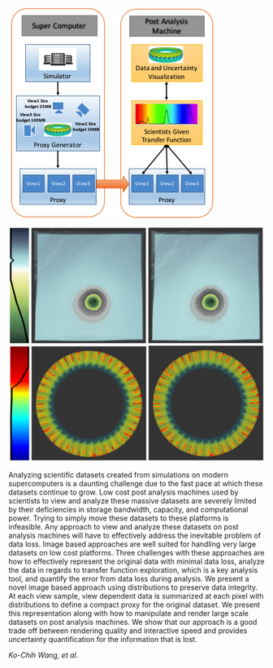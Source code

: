 ![Overview of the system](images/2018-4-5/wang_1.png)

![Isabel -- left original, right proxy](images/2018-4-5/wang_2.png)
![Turbine -- left original, right proxy](images/2018-4-5/wang_3.png)

Analyzing scientific datasets created from simulations on modern supercomputers
is a daunting challenge due to the fast pace at which these datasets continue
to grow. Low cost post analysis machines used by scientists to view and analyze
these massive datasets are severely limited by their deficiencies in storage
bandwidth, capacity, and computational power. Trying to simply move these
datasets to these platforms is infeasible. Any approach to view and analyze
these datasets on post analysis machines will have to effectively address the
inevitable problem of data loss. Image based approaches are well suited for
handling very large datasets on low cost platforms.  Three challenges with
these approaches are how to effectively represent the original data with
minimal data loss, analyze the data in regards to transfer function
exploration, which is a key analysis tool, and quantify the error from data
loss during analysis. We present a novel image based approach using
distributions to preserve data integrity. At each view sample, view dependent
data is summarized at each pixel with distributions to define a compact proxy
for the original dataset. We present this representation along with how to
manipulate and render large scale datasets on post analysis machines. We show
that our approach is a good trade off between rendering quality and interactive
speed and provides uncertainty quantification for the information that is lost.

*Ko-Chih Wang, et al.*
